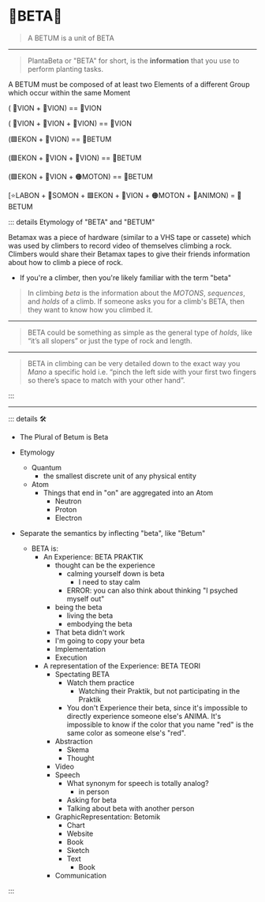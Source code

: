 # 🌈<beta>BETA</beta>🌈

> A <beta>BETUM</beta> is a unit of <beta>BETA</beta>
---
> PlantaBeta or "BETA" for short, is the **information** that you use to perform planting tasks.

A <beta>BETUM</beta> must be composed of at least two Elements of a different Group which occur within the same Moment

( 🔻<via>VION</via> +  🔻<via>VION</via>) ==  🔻<via>VION</via>

( 🔻<via>VION</via> +  🔻<via>VION</via> +  🔻<via>VION</via>) ==  🔻<via>VION</via>

(🟩<ekos>EKON</ekos> +  🔻<via>VION</via>) == 🌈<beta>BETUM</beta>

(🟩<ekos>EKON</ekos> +  🔻<via>VION</via> +  🔻<via>VION</via>) == 🌈<beta>BETUM</beta>

(🟩<ekos>EKON</ekos> +  🔻<via>VION</via> + 🟠<motor>MOTON</motor>) == 🌈<beta>BETUM</beta>

[⭐<labor>LABON</labor> + 🔷<soma>SOMON</soma> + 🟩<ekos>EKON</ekos> +  🔻<via>VION</via> + 🟠<motor>MOTON</motor> + 💜<anima>ANIMON</anima>) = 🌈<beta>BETUM</beta>

::: details Etymology of "<beta>BETA</beta>" and "<beta>BETUM</beta>"

Betamax was a piece of hardware (similar to a VHS tape or cassete) which was used by climbers to record video of themselves climbing a rock. Climbers would share their Betamax tapes to give their friends information about how to climb a piece of rock.  

- If you're a climber, then you're likely familiar with the term "beta"

> In climbing _beta_ is the information about the _MOTONS_, _sequences_, and _holds_ of a climb. If someone asks you for a climb's BETA, then they want to know how you climbed it.
---
> BETA could be something as simple as the general type of _holds_, like “it’s all slopers” or just the type of rock and length.
---
> BETA in climbing can be very detailed down to the exact way you _Mano_ a specific hold i.e. “pinch the left side with your first two fingers so there’s space to match with your other hand”.

:::

---

<!-- =================================================== -->
<!-- =================================================== -->
<!-- =================================================== -->
<!-- =================================================== -->
<!-- =================================================== -->
::: details 🛠

- The Plural of Betum is Beta
- Etymology
    - Quantum
        - the smallest discrete unit of any physical entity
    - Atom
        - Things that end in "on" are aggregated into an Atom
            - Neutron
            - Proton
            - Electron

- Separate the semantics by inflecting "beta", like "Betum"
    - BETA is:
        - An Experience: BETA PRAKTIK
            - thought can be the experience
                - calming yourself down is beta
                    - I need to stay calm
                - ERROR: you can also think about thinking
                    "I psyched myself out"
            - being the beta
                - living the beta
                - embodying the beta
            - That beta didn't work
            - I'm going to copy your beta
            - Implementation
            - Execution
        - A representation of the Experience: BETA TEORI
            - Spectating BETA
                - Watch them practice
                    - Watching their Praktik, but not participating in the Praktik
                - You don't Experience their beta, since it's impossible to directly experience someone else's ANIMA. It's impossible to know if the color that you name "red" is the same color as someone else's "red".
            - Abstraction
                - Skema
                - Thought
            - Video
            - Speech
                - What synonym for speech is totally analog?
                    - in person
                - Asking for beta
                - Talking about beta with another person
            - GraphicRepresentation: Betomik
                - Chart
                - Website
                - Book
                - Sketch
                - Text
                    - Book
            - Communication

:::
